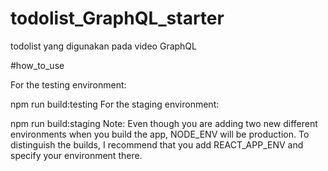 # todolist_GraphQL_starter
todolist yang digunakan pada video GraphQL 

#how_to_use

For the testing environment:

npm run build:testing
For the staging environment:

npm run build:staging
Note: Even though you are adding two new different environments when you build the app, NODE_ENV will be production. To distinguish the builds, I recommend that you add REACT_APP_ENV and specify your environment there.